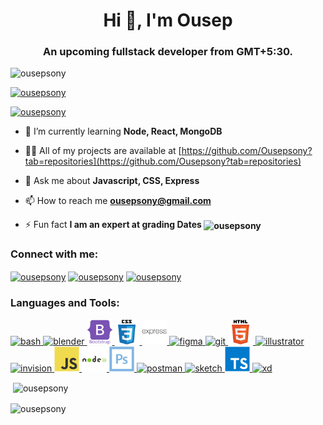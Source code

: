 <h1 align="center">Hi 👋, I'm Ousep</h1>
<h3 align="center">An upcoming fullstack developer from GMT+5:30.</h3>

<p align="left"> <img src="https://komarev.com/ghpvc/?username=ousepsony&label=Profile%20views&color=0e75b6&style=flat" alt="ousepsony" /> </p>

<p align="left"> <a href="https://github.com/ryo-ma/github-profile-trophy"><img src="https://github-profile-trophy.vercel.app/?username=ousepsony" alt="ousepsony" /></a> </p>

<p align="left"> <a href="https://twitter.com/ousepsony" target="blank"><img src="https://img.shields.io/twitter/follow/ousepsony?logo=twitter&style=for-the-badge" alt="ousepsony" /></a> </p>

- 🌱 I’m currently learning **Node, React, MongoDB**

- 👨‍💻 All of my projects are available at [https://github.com/Ousepsony?tab=repositories](https://github.com/Ousepsony?tab=repositories)

- 💬 Ask me about **Javascript, CSS, Express**

- 📫 How to reach me **ousepsony@gmail.com**

- ⚡ Fun fact **I am an expert at grading Dates <img align="center" src="https://img.icons8.com/color/480/date-fruit.png" alt="ousepsony" height="30" width="40" />**

<h3 align="left">Connect with me:</h3>
<p align="left">
<div style="background-color=white">
<a href="https://codepen.io/ousepsony" target="blank"><img align="center" src="https://raw.githubusercontent.com/rahuldkjain/github-profile-readme-generator/master/src/images/icons/Social/codepen.svg" alt="ousepsony" height="30" width="40" /></a>
<a href="https://twitter.com/ousepsony" target="blank"><img align="center" src="https://raw.githubusercontent.com/rahuldkjain/github-profile-readme-generator/master/src/images/icons/Social/twitter.svg" alt="ousepsony" height="30" width="40" /></a>
<a href="https://stackoverflow.com/users/ousepsony" target="blank"><img align="center" src="https://raw.githubusercontent.com/rahuldkjain/github-profile-readme-generator/master/src/images/icons/Social/stack-overflow.svg" alt="ousepsony" height="30" width="40" /></a>
</div>
</p>

<h3 align="left">Languages and Tools:</h3>
<div style="background-color=white">
<p align="left"> <a href="https://www.gnu.org/software/bash/" target="_blank" rel="noreferrer"> <img src="https://www.vectorlogo.zone/logos/gnu_bash/gnu_bash-icon.svg" alt="bash" width="40" height="40"/> </a> <a href="https://www.blender.org/" target="_blank" rel="noreferrer"> <img src="https://download.blender.org/branding/community/blender_community_badge_white.svg" alt="blender" width="40" height="40"/> </a> <a href="https://getbootstrap.com" target="_blank" rel="noreferrer"> <img src="https://raw.githubusercontent.com/devicons/devicon/master/icons/bootstrap/bootstrap-plain-wordmark.svg" alt="bootstrap" width="40" height="40"/> </a> <a href="https://www.w3schools.com/css/" target="_blank" rel="noreferrer"> <img src="https://raw.githubusercontent.com/devicons/devicon/master/icons/css3/css3-original-wordmark.svg" alt="css3" width="40" height="40"/> </a> <a href="https://expressjs.com" target="_blank" rel="noreferrer"> <img src="https://raw.githubusercontent.com/devicons/devicon/master/icons/express/express-original-wordmark.svg" alt="express" width="40" height="40"/> </a> <a href="https://www.figma.com/" target="_blank" rel="noreferrer"> <img src="https://www.vectorlogo.zone/logos/figma/figma-icon.svg" alt="figma" width="40" height="40"/> </a> <a href="https://git-scm.com/" target="_blank" rel="noreferrer"> <img src="https://www.vectorlogo.zone/logos/git-scm/git-scm-icon.svg" alt="git" width="40" height="40"/> </a> <a href="https://www.w3.org/html/" target="_blank" rel="noreferrer"> <img src="https://raw.githubusercontent.com/devicons/devicon/master/icons/html5/html5-original-wordmark.svg" alt="html5" width="40" height="40"/> </a> <a href="https://www.adobe.com/in/products/illustrator.html" target="_blank" rel="noreferrer"> <img src="https://www.vectorlogo.zone/logos/adobe_illustrator/adobe_illustrator-icon.svg" alt="illustrator" width="40" height="40"/> </a> <a href="https://www.invisionapp.com/" target="_blank" rel="noreferrer"> <img src="https://www.vectorlogo.zone/logos/invisionapp/invisionapp-icon.svg" alt="invision" width="40" height="40"/> </a> <a href="https://developer.mozilla.org/en-US/docs/Web/JavaScript" target="_blank" rel="noreferrer"> <img src="https://raw.githubusercontent.com/devicons/devicon/master/icons/javascript/javascript-original.svg" alt="javascript" width="40" height="40"/> </a> <a href="https://nodejs.org" target="_blank" rel="noreferrer"> <img src="https://raw.githubusercontent.com/devicons/devicon/master/icons/nodejs/nodejs-original-wordmark.svg" alt="nodejs" width="40" height="40"/> </a> <a href="https://www.photoshop.com/en" target="_blank" rel="noreferrer"> <img src="https://raw.githubusercontent.com/devicons/devicon/master/icons/photoshop/photoshop-line.svg" alt="photoshop" width="40" height="40"/> </a> <a href="https://postman.com" target="_blank" rel="noreferrer"> <img src="https://www.vectorlogo.zone/logos/getpostman/getpostman-icon.svg" alt="postman" width="40" height="40"/> </a> <a href="https://www.sketch.com/" target="_blank" rel="noreferrer"> <img src="https://www.vectorlogo.zone/logos/sketchapp/sketchapp-icon.svg" alt="sketch" width="40" height="40"/> </a> <a href="https://www.typescriptlang.org/" target="_blank" rel="noreferrer"> <img src="https://raw.githubusercontent.com/devicons/devicon/master/icons/typescript/typescript-original.svg" alt="typescript" width="40" height="40"/> </a> <a href="https://www.adobe.com/products/xd.html" target="_blank" rel="noreferrer"> <img src="https://cdn.worldvectorlogo.com/logos/adobe-xd.svg" alt="xd" width="40" height="40"/> </a>
</div> </p>

<p>&nbsp;<img align="center" src="https://github-readme-stats.vercel.app/api?username=ousepsony&show_icons=true&locale=en" alt="ousepsony" /></p>

<p><img align="center" src="https://github-readme-streak-stats.herokuapp.com/?user=ousepsony&" alt="ousepsony" /></p>
